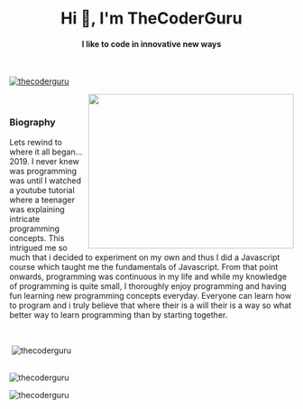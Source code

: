 <h1 align="center">Hi 👋, I'm TheCoderGuru</h1>
<h4 align="center">I like to code in innovative new ways</h4>

<br>

<p align="left"> <a href="https://github.com/ryo-ma/github-profile-trophy"><img src="https://github-profile-trophy.vercel.app/?username=thecoderguru" alt="thecoderguru" /></a> </p>

<img align="right" height="274px" width="364px" src="https://cdn.dribbble.com/users/1025838/screenshots/6220885/devguy3.gif">

<br>

<h3>Biography</h3>

Lets rewind to where it all began... 2019. I never knew was programming was until I watched a youtube tutorial where a teenager was explaining intricate programming concepts. This intrigued me so much that i decided to experiment on my own and thus I did a Javascript course which taught me the fundamentals of Javascript. From that point onwards, programming was continuous in my life and while my knowledge of programming is quite small, I thoroughly enjoy programming and having fun learning new programming concepts everyday. Everyone can learn how to program and i truly believe that where their is a will their is a way so what better way to learn programming than by starting together.

<br>
<p>&nbsp;<img align="center" src="https://github-readme-stats.vercel.app/api?username=thecoderguru&show_icons=true&locale=en&layout=10" alt="thecoderguru" /></p>
<br>
<img align="center" src="https://github-readme-stats.vercel.app/api/top-langs/?username=TheCoderGuru&layout=compact" alt="thecoderguru" />


<p><img align="center" src="https://github-readme-streak-stats.herokuapp.com/?user=thecoderguru&" alt="thecoderguru" /></p>
